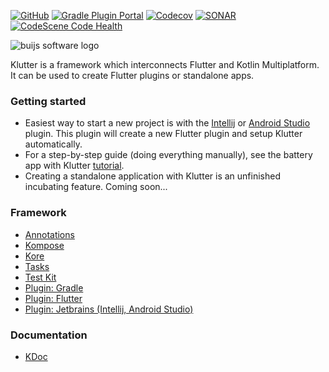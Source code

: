 [![GitHub](https://img.shields.io/github/license/buijs-dev/klutter?color=black&style=for-the-badge)](https://github.com/buijs-dev/klutter/blob/main/LICENSE)
[![Gradle Plugin Portal](https://img.shields.io/gradle-plugin-portal/v/dev.buijs.klutter?color=darkgreen&label=Gradle%20Plugin&logo=gradle&style=for-the-badge)](https://plugins.gradle.org/plugin/dev.buijs.klutter)
[![Codecov](https://img.shields.io/codecov/c/github/buijs-dev/klutter?logo=codecov&style=for-the-badge)](https://codecov.io/gh/buijs-dev/klutter)
[![SONAR](https://img.shields.io/sonar/alert_status/buijs-dev_klutter?label=SONAR&server=https%3A%2F%2Fsonarcloud.io&style=for-the-badge&logo=sonarcloud)](https://sonarcloud.io/summary/overall?id=buijs-dev_klutter)
[![CodeScene Code Health](https://img.shields.io/badge/CODESCENE-10-brightgreen?style=for-the-badge)](https://codescene.io/projects/27235)

<img src="https://github.com/buijs-dev/klutter/blob/develop/.github/assets/metadata/icon/klutter_logo.png?raw=true" alt="buijs software logo" />

Klutter is a framework which interconnects Flutter and Kotlin Multiplatform.
It can be used to create Flutter plugins or standalone apps.


### Getting started
- Easiest way to start a new project is with the [Intellij](https://buijs.dev/klutter-3/) or [Android Studio](https://buijs.dev/klutter-4/) plugin. 
This plugin will create a new Flutter plugin and setup Klutter automatically.
- For a step-by-step guide (doing everything manually), see the battery app with Klutter [tutorial](https://buijs.dev/klutter-2/).
- Creating a standalone application with Klutter is an unfinished incubating feature.
Coming soon...

### Framework
- [Annotations](lib/klutter-annotations/module.md)
- [Kompose](lib/klutter-kompose/module.md)
- [Kore](lib/klutter-kore/module.md)
- [Tasks](lib/klutter-tasks/module.md)
- [Test Kit](lib/klutter-test/module.md)
- [Plugin: Gradle](lib/klutter-gradle/module.md)
- [Plugin: Flutter](https://github.com/buijs-dev/klutter-dart)
- [Plugin: Jetbrains (Intellij, Android Studio)](lib/klutter-jetbrains/module.md)

### Documentation
- [KDoc](https://buijs-dev.github.io/klutter/)